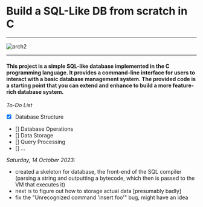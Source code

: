 # Build a SQL-Like DB from scratch in C
---
![arch2](https://github.com/abdiths/Database/assets/136372934/ce5251c8-c987-4c3b-8645-66791959b4c7)

---
#### This project is a simple SQL-like database implemented in the C programming language. It provides a command-line interface for users to interact with a basic database management system. The provided code is a starting point that you can extend and enhance to build a more feature-rich database system.

*To-Do List*
- [x] Database Structure
- [] Database Operations
- [] Data Storage
- [] Query Processing
- [] ...

*Saturday, 14 October 2023:*
- created a skeleton for database, the front-end of the SQL compiler (parsing a string and outputting a bytecode, which then is passed to the VM that executes it)
- next is to figure out how to storage actual data [presumably badly]
- fix the "Unrecognized command 'insert foo'" bug, might have an idea

